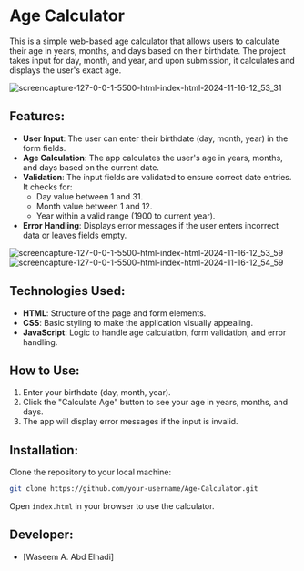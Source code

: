 # **Age Calculator**

This is a simple web-based age calculator that allows users to calculate their age in years, months, and days based on their birthdate. The project takes input for day, month, and year, and upon submission, it calculates and displays the user's exact age.

![screencapture-127-0-0-1-5500-html-index-html-2024-11-16-12_53_31](https://github.com/user-attachments/assets/d6e3f8fa-14e3-44b6-9dd5-1ee43b1fcd95)

## **Features**:
- **User Input**: The user can enter their birthdate (day, month, year) in the form fields.
- **Age Calculation**: The app calculates the user's age in years, months, and days based on the current date.
- **Validation**: The input fields are validated to ensure correct date entries. It checks for:
  - Day value between 1 and 31.
  - Month value between 1 and 12.
  - Year within a valid range (1900 to current year).
- **Error Handling**: Displays error messages if the user enters incorrect data or leaves fields empty.

![screencapture-127-0-0-1-5500-html-index-html-2024-11-16-12_53_59](https://github.com/user-attachments/assets/73a546d8-df6e-4a51-af01-93366c4b4502)
![screencapture-127-0-0-1-5500-html-index-html-2024-11-16-12_54_59](https://github.com/user-attachments/assets/31665ad9-e47d-43f4-994a-84cb76f8072b)

## **Technologies Used**:
- **HTML**: Structure of the page and form elements.
- **CSS**: Basic styling to make the application visually appealing.
- **JavaScript**: Logic to handle age calculation, form validation, and error handling.

## **How to Use**:
1. Enter your birthdate (day, month, year).
2. Click the "Calculate Age" button to see your age in years, months, and days.
3. The app will display error messages if the input is invalid.

## **Installation**:
Clone the repository to your local machine:
```bash
git clone https://github.com/your-username/Age-Calculator.git
```
Open `index.html` in your browser to use the calculator.

## Developer:
- [Waseem A. Abd Elhadi]
